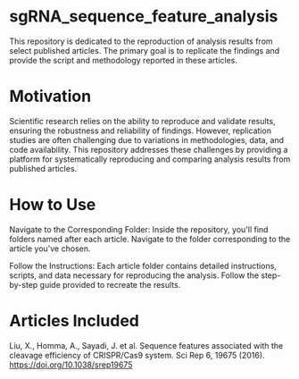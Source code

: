 # sgRNA_sequence_feature_analysis

This repository is dedicated to the reproduction of analysis results from select published articles. The primary goal is to replicate the findings and provide the script and methodology reported in these articles.

# Motivation
Scientific research relies on the ability to reproduce and validate results, ensuring the robustness and reliability of findings. However, replication studies are often challenging due to variations in methodologies, data, and code availability. This repository addresses these challenges by providing a platform for systematically reproducing and comparing analysis results from published articles.

# How to Use
Navigate to the Corresponding Folder: Inside the repository, you'll find folders named after each article. Navigate to the folder corresponding to the article you've chosen.

Follow the Instructions: Each article folder contains detailed instructions, scripts, and data necessary for reproducing the analysis. Follow the step-by-step guide provided to recreate the results.

# Articles Included
Liu, X., Homma, A., Sayadi, J. et al. Sequence features associated with the cleavage efficiency of CRISPR/Cas9 system. Sci Rep 6, 19675 (2016). https://doi.org/10.1038/srep19675
